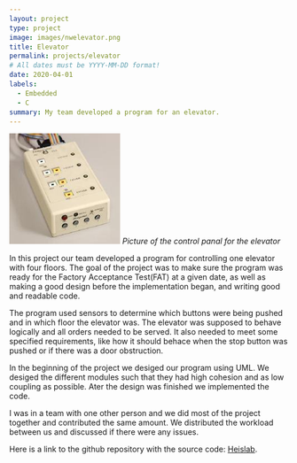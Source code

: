 ```yaml
---
layout: project
type: project
image: images/nwelevator.png
title: Elevator
permalink: projects/elevator
# All dates must be YYYY-MM-DD format!
date: 2020-04-01
labels:
  - Embedded
  - C
summary: My team developed a program for an elevator.
---
```



<img class="ui medium image" src="../images/elevator.jpg"> *Picture of the control panal for the elevator*


In this project our team developed a program for controlling one elevator with four floors. The goal of the project was to make sure the program was ready for the Factory Acceptance Test(FAT) at a given date, as well as making a good design before the implementation began, and writing good and readable code. 

The program used sensors to determine which buttons were being pushed and in which floor the elevator was. The elevator was supposed to behave logically and all orders needed to be served. It also needed to meet some specified requirements, like how it should behace when the stop button was pushed or if there was a door obstruction. 

In the beginning of the project we desiged our program using UML. We desiged the different modules such that they had high cohesion and as low coupling as possible. Ater the design was finished we implemented the code.

I was in a team with one other person and we did most of the project together and contributed the same amount. We distributed the workload between us and discussed if there were any issues.

Here is a link to the github repository with the source code: [Heislab](https://github.com/heleeha/heislab2).



